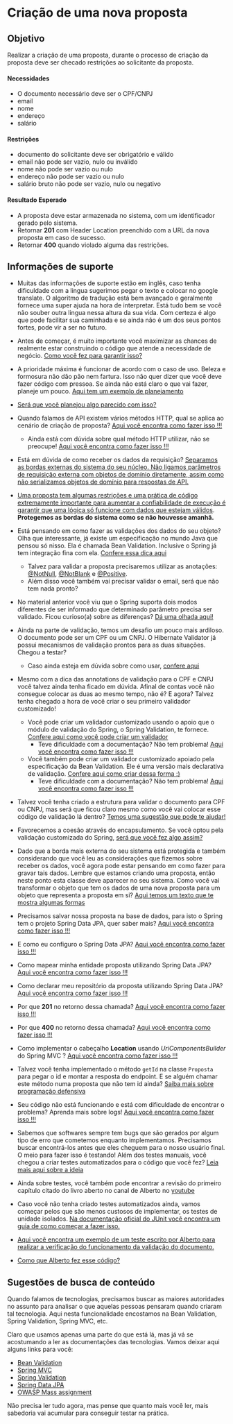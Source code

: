 # Criação de uma nova proposta

## Objetivo

Realizar a criação de uma proposta, durante o processo de criação da proposta deve ser checado restrições ao solicitante da proposta.

#### Necessidades

- O documento necessário deve ser o CPF/CNPJ
- email 
- nome 
- endereço
- salário

#### Restrições

- documento do solicitante deve ser obrigatório e válido
- email não pode ser vazio, nulo ou inválido
- nome não pode ser vazio ou nulo
- endereço não pode ser vazio ou nulo
- salário bruto não pode ser vazio, nulo ou negativo

#### Resultado Esperado

- A proposta deve estar armazenada no sistema, com um identificador gerado pelo sistema.
- Retornar **201** com Header Location preenchido com a URL da nova proposta em caso de sucesso.
- Retornar **400** quando violado alguma das restrições.

## Informações de suporte

* Muitas das informações de suporte estão em inglês, caso tenha dificuldade com a lingua sugerimos pegar o texto e colocar no google translate. O algoritmo de tradução está bem avançado e geralmente fornece uma super ajuda na hora de interpretar. Está tudo bem se você não souber outra lingua nessa altura da sua vida. Com certeza é algo que pode facilitar sua caminhada e se ainda não é um dos seus pontos fortes, pode vir a ser no futuro. 

* Antes de começar, é muito importante você maximizar as chances de realmente estar construindo o código que atende a necessidade de negócio. [Como você fez para garantir isso?](../informacao_suporte/estou-construindo-software-correto.md)

* A prioridade máxima é funcionar de acordo com o caso de uso. Beleza e formosura não dão pão nem fartura. Isso não quer dizer que você deve fazer código com pressoa. Se ainda não está claro o que vai fazer, planeje um pouco. [Aqui tem um exemplo de planejamento](../informacao_suporte/planeje-um-pouco.md)

* [Será que você planejou algo parecido com isso?](../informacao_suporte/opcoes-planejamento-cadastro.md)

* Quando falamos de API existem vários métodos HTTP, qual se aplica ao cenário de criação de proposta? [Aqui você encontra como fazer isso !!!](../informacao_suporte/rest-methods.md)

  * Ainda está com dúvida sobre qual método HTTP utilizar, não se preocupe! [Aqui você encontra como fazer isso !!!](../informacao_suporte/rest-post.md)

* Está em dúvida de como receber os dados da requisição? [Separamos as bordas externas do sistema do seu núcleo. Não ligamos parâmetros de requisição externa com objetos de domínio diretamente, assim como não serializamos objetos de domínio para respostas de API.](../informacao_suporte/recebe-dados-requisicao.md)

* [Uma proposta tem algumas restrições e uma prática de código extremamente importante para aumentar a confiabilidade de execução é garantir que uma lógica só funcione com dados que estejam válidos](../informacao_suporte/protegemos-as-bordas.md). **Protegemos as bordas do sistema como se não houvesse amanhã.**

* Está pensando em como fazer as validações dos dados do seu objeto? Olha que interessante, já existe um especificação no mundo Java que pensou só nisso. Ela é chamada Bean Validation. Inclusive o Spring já tem integração fina com ela. [Confere essa dica aqui](../informacao_suporte/bean-validation.md)

	* Talvez para validar a proposta precisaremos utilizar as anotações: [@NotNull](https://javaee.github.io/javaee-spec/javadocs/javax/validation/constraints/NotNull.html), [@NotBlank](https://javaee.github.io/javaee-spec/javadocs/javax/validation/constraints/NotBlank.html) e [@Positive](https://javaee.github.io/javaee-spec/javadocs/javax/validation/constraints/Positive.html). 
	* Além disso você também vai precisar validar o email, será que não tem nada pronto?

* No material anterior você viu que o Spring suporta dois modos diferentes de ser informado que determinado parâmetro precisa ser validado. Ficou curioso(a) sobre as diferenças? [Dá uma olhada aqui!](../informacao_suporte/bean-validation-valid-vs-validated.md)

* Ainda na parte de validação, temos um desafio um pouco mais ardiloso. O documento pode ser um CPF ou um CNPJ. O Hibernate Validator já possui mecanismos de validação prontos para as duas situações. Chegou a testar?
	* Caso ainda esteja em dúvida sobre como usar, [confere aqui](https://docs.jboss.org/hibernate/validator/6.0/reference/en-US/html_single/#_country_specific_constraints)

* Mesmo com a dica das annotations de validação para o CPF e CNPJ você talvez ainda tenha ficado em dúvida. Afinal de contas você não consegue colocar as duas ao mesmo tempo, não é? E agora? Talvez tenha chegado a hora de você criar o seu primeiro validador customizado!
	* Você pode criar um validador customizado usando o apoio que o módulo de validação do Spring, o Spring Validation, te fornece. [Confere aqui como você pode criar um validador](https://docs.spring.io/spring/docs/current/spring-framework-reference/core.html#validator)
	    * Teve dificuldade com a documentação? Não tem problema! [Aqui você encontra como fazer isso !!!](../informacao_suporte/spring-validation.md)
	* Você também pode criar um validador customizado apoiado pela especificação da Bean Validation. Ele é uma versão mais declarativa de validação. [Confere aqui como criar dessa forma :)](https://docs.jboss.org/hibernate/stable/validator/reference/en-US/html_single/?v=6.1#validator-customconstraints)
        * Teve dificuldade com a documentação? Não tem problema! [Aqui você encontra como fazer isso !!!](../informacao_suporte/constraint-validator.md)
        
* Talvez você tenha criado a estrutura para validar o documento para CPF ou CNPJ, mas será que ficou claro mesmo como você vai colocar esse código de validação lá dentro? [Temos uma sugestão que pode te ajudar!](https://github.com/caelum/caelum-stella/wiki/Validadores-core)

* Favorecemos a coesão através do encapsulamento. Se você optou pela validação customizada do Spring, [será que você fez algo assim?](../informacao_suporte/coesao-validacao-documento.md)

* Dado que a borda mais externa do seu sistema está protegida e também considerando que você leu as considerações que fizemos sobre receber os dados, você agora pode estar pensando em como fazer para gravar tais dados. Lembre que estamos criando uma proposta, então neste ponto esta classe deve aparecer no seu sistema. Como você vai transformar o objeto que tem os dados de uma nova proposta para um objeto que representa a proposta em si? [Aqui temos um texto que te mostra algumas formas](../informacao_suporte/conversao-para-dominio.md)

* Precisamos salvar nossa proposta na base de dados, para isto o Spring tem o projeto Spring Data JPA, quer saber mais? [Aqui você encontra como fazer isso !!!](../informacao_suporte/spring-data.md)

* E como eu configuro o Spring Data JPA? [Aqui você encontra como fazer isso !!!](../informacao_suporte/spring-data-configuration.md)

* Como mapear minha entidade proposta utilizando Spring Data JPA? [Aqui você encontra como fazer isso !!!](../informacao_suporte/spring-data-entity.md)

* Como declarar meu repositório da proposta utilizando Spring Data JPA? [Aqui você encontra como fazer isso !!!](../informacao_suporte/spring-data-repository.md)

* Por que **201** no retorno dessa chamada? [Aqui você encontra como fazer isso !!!](../informacao_suporte/rest-201.md)

* Por que **400** no retorno dessa chamada? [Aqui você encontra como fazer isso !!!](../informacao_suporte/rest-400.md)

* Como implementar o cabeçalho **Location** usando _UriComponentsBuilder_ do Spring MVC ? [Aqui você encontra como fazer isso !!!](../informacao_suporte/uri-components-builder.md)

* Talvez você tenha implementado o método ```getId``` na classe ```Proposta``` para pegar 
o id e montar a resposta do endpoint. E se alguém chamar este método numa proposta que não 
tem id ainda? [Saiba mais sobre programação defensiva](../informacao_suporte/programacao-defensiva.md)

* Seu código não está funcionando e está com dificuldade de encontrar o problema? Aprenda mais sobre logs! [Aqui você encontra como fazer isso !!!](../informacao_suporte/spring-logging.md)

* Sabemos que softwares sempre tem bugs que são gerados por algum tipo de erro que cometemos enquanto implementamos. Precisamos buscar encontrá-los antes que eles cheguem para o nosso usuário final. O meio para fazer isso é testando! Além dos testes manuais, você chegou a criar testes automatizados para o código que você fez? [Leia mais aqui sobre a ideia](https://sttp.site/chapters/getting-started/)

* Ainda sobre testes, você também pode encontrar a revisão do primeiro capítulo citado do livro aberto no canal de Alberto no [youtube](https://youtu.be/2HxTm5th96s)

* Caso você não tenha criado testes automatizados ainda, vamos começar pelos que são menos custosos de implementar, os testes de unidade isolados. [Na documentação oficial do JUnit você encontra um guia de como começar a fazer isso.](https://junit.org/junit5/docs/current/user-guide/#writing-tests)

* [Aqui você encontra um exemplo de um teste escrito por Alberto para realizar a verificação do funcionamento da validação do documento.](https://github.com/albertotavareszup/nosso-cartao-v2/blob/cria-proposta/src/test/java/br/com/zup/nossocartao/novaproposta/CpfCnpjValidatorTest.java)

* [Como que Alberto fez esse código?](https://github.com/albertotavareszup/nosso-cartao-v2/tree/cria-proposta/src/main/java/br/com/zup/nossocartao/novaproposta)

## Sugestões de busca de conteúdo

Quando falamos de tecnologias, precisamos buscar as maiores autoridades no assunto para analisar o que aquelas pessoas 
pensaram quando criaram tal tecnologia. Aqui nesta funcionalidade encostamos na Bean Validation, Spring Validation, Spring MVC, etc. 

Claro que usamos apenas uma parte do que está lá, mas já vá se acostumando a ler as documentações das tecnologias. 
Vamos deixar aqui alguns links para você:

* [Bean Validation](https://beanvalidation.org/)
* [Spring MVC](https://docs.spring.io/spring/docs/current/spring-framework-reference/web.html)
* [Spring Validation](https://docs.spring.io/spring/docs/current/spring-framework-reference/core.html#validation)
* [Spring Data JPA](https://spring.io/projects/spring-data-jpa)
* [OWASP Mass assignment](https://en.wikipedia.org/wiki/Mass_assignment_vulnerability)

Não precisa ler tudo agora, mas pense que quanto mais você ler, mais sabedoria vai acumular para conseguir testar na prática.